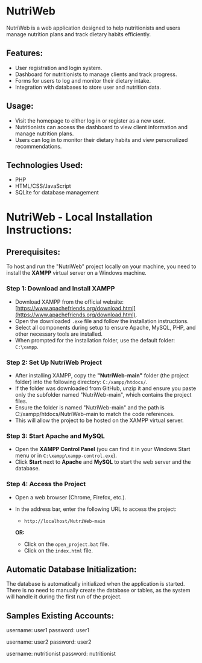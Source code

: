 # NutriWeb

NutriWeb is a web application designed to help nutritionists and users manage nutrition plans and track dietary habits efficiently.

## Features:
- User registration and login system.
- Dashboard for nutritionists to manage clients and track progress.
- Forms for users to log and monitor their dietary intake.
- Integration with databases to store user and nutrition data.

## Usage:
- Visit the homepage to either log in or register as a new user.
- Nutritionists can access the dashboard to view client information and manage nutrition plans.
- Users can log in to monitor their dietary habits and view personalized recommendations.

## Technologies Used:
- PHP
- HTML/CSS/JavaScript
- SQLite for database management

# NutriWeb - Local Installation Instructions:

## Prerequisites:
To host and run the "NutriWeb" project locally on your machine, you need to install the **XAMPP** virtual server on a Windows machine.

### Step 1: Download and Install XAMPP
- Download XAMPP from the official website: [https://www.apachefriends.org/download.html](https://www.apachefriends.org/download.html).
- Open the downloaded `.exe` file and follow the installation instructions.
- Select all components during setup to ensure Apache, MySQL, PHP, and other necessary tools are installed.
- When prompted for the installation folder, use the default folder: `C:\xampp`.

### Step 2: Set Up NutriWeb Project
- After installing XAMPP, copy the **"NutriWeb-main"** folder (the project folder) into the following directory: `C:/xampp/htdocs/`.
- If the folder was downloaded from GitHub, unzip it and ensure you paste only the subfolder named "NutriWeb-main", which contains the project files.
- Ensure the folder is named "NutriWeb-main" and the path is C:/xampp/htdocs/NutriWeb-main to match the code references.
- This will allow the project to be hosted on the XAMPP virtual server.

### Step 3: Start Apache and MySQL
- Open the **XAMPP Control Panel** (you can find it in your Windows Start menu or in `C:\xampp\xampp-control.exe`).
- Click **Start** next to **Apache** and **MySQL** to start the web server and the database.

### Step 4: Access the Project
- Open a web browser (Chrome, Firefox, etc.).
- In the address bar, enter the following URL to access the project:
  - `http://localhost/NutriWeb-main`
  
  **OR:**
  - Click on the `open_project.bat` file.
  - Click on the `index.html` file.

## Automatic Database Initialization:
The database is automatically initialized when the application is started. There is no need to manually create the database or tables, as the system will handle it during the first run of the project.

## Samples Existing Accounts:

username: user1
password: user1

username: user2
password: user2

username: nutritionist
password: nutritionist

